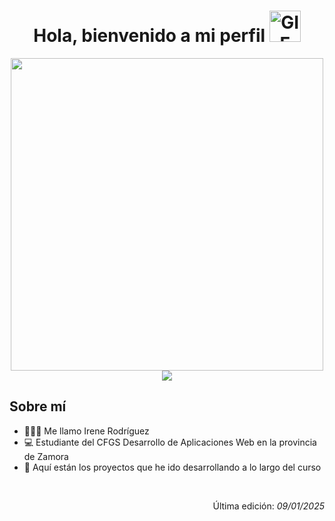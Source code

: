 <div align="center">
  <h1>
    Hola, bienvenido a mi perfil 
    <img src="https://user-images.githubusercontent.com/74038190/212257468-1e9a91f1-b626-4baa-b15d-5c385dfa7ed2.gif" alt="GIF animado de bienvenida" width="50">
  </h1>
</div>

<div align="center">
  <img src="https://user-images.githubusercontent.com/74038190/212750155-3ceddfbd-19d3-40a3-87af-8d329c8323c4.gif" width="500">
</div>

<div align="center">
  <img src="https://komarev.com/ghpvc/?username=irenerodriguezrod&color=blue" />
</div>


<div>
  <h2>Sobre mí</h2> 
  <nav>
    <ul>
      <li>💁🏻‍♀️ Me llamo Irene Rodríguez
      <li>💻 Estudiante del CFGS Desarrollo de Aplicaciones Web en la provincia de Zamora</li>
      <li>📃 Aquí están los proyectos que he ido desarrollando a lo largo del curso</li>
    </ul>
  </nav>
</div>

<br>

<div align="right">
  <p>Última edición:<i> 09/01/2025</i></p>
</div>

